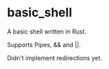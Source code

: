 # basic_shell

A basic shell written in Rust. 

Supports Pipes, && and ||.

Didn't implement redirections yet.
